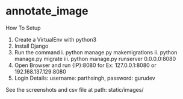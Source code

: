 # annotate_image

How To Setup

1. Create a VirtualEnv with python3
2. Install Django
3. Run the command 
    i. python manage.py makemigrations
    ii. python manage.py migrate
    iii. python manage.py runserver 0.0.0.0:8080
4. Open Browser and run {IP}:8080 for Ex: 127.0.0.1:8080 or 192.168.137.129:8080
5. Login Details: username: parthsingh, password: gurudev

See the screenshots and csv file at path: static/images/


